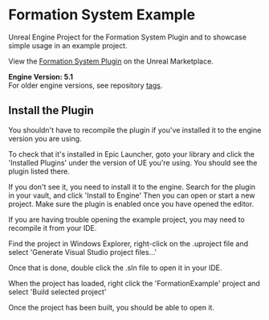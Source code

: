 
# Formation System Example

Unreal Engine Project for the Formation System Plugin and to showcase simple usage in an example project.

View the [Formation System Plugin](https://www.unrealengine.com/marketplace/en-US/product/6e6c52f5471746f5b5bb55d7998bd849) on the Unreal Marketplace.


**Engine Version: 5.1**  
For older engine versions, see repository [tags](https://github.com/codesquirl/FormationSystemExample/tags).

## Install the Plugin
You shouldn't have to recompile the plugin if you've installed it to the engine version you are using.

To check that it's installed in Epic Launcher, goto your library and click the 'Installed Plugins' under the version of UE you're using.
You should see the plugin listed there.

If you don't see it, you need to install it to the engine. Search for the plugin in your vault, and click 'Install to Engine'
Then you can open or start a new project. Make sure the plugin is enabled once you have opened the editor.

If you are having trouble opening the example project, you may need to recompile it from your IDE.

Find the project in Windows Explorer, right-click on the .uproject file and select 'Generate Visual Studio project files...'

Once that is done, double click the .sln file to open it in your IDE. 

When the project has loaded, right click the 'FormationExample' project and select 'Build selected project'

Once the project has been built, you should be able to open it.
